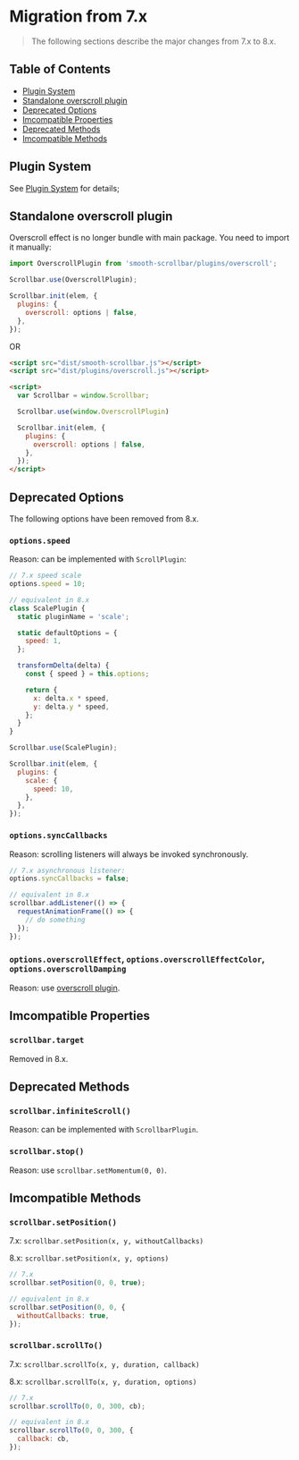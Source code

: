 # Migration from 7.x

> The following sections describe the major changes from 7.x to 8.x.

## Table of Contents

* [Plugin System](#plugin-system)
* [Standalone overscroll plugin](#standalone-overscroll-plugin)
* [Deprecated Options](#deprecated-options)
* [Imcompatible Properties](#imcompatible-properties)
* [Deprecated Methods](#deprecated-methods)
* [Imcompatible Methods](#imcompatible-methods)

## Plugin System

See [Plugin System](plugin.md) for details;

## Standalone overscroll plugin

Overscroll effect is no longer bundle with main package. You need to import it manually:

```js
import OverscrollPlugin from 'smooth-scrollbar/plugins/overscroll';

Scrollbar.use(OverscrollPlugin);

Scrollbar.init(elem, {
  plugins: {
    overscroll: options | false,
  },
});
```

OR

```html
<script src="dist/smooth-scrollbar.js"></script>
<script src="dist/plugins/overscroll.js"></script>

<script>
  var Scrollbar = window.Scrollbar;

  Scrollbar.use(window.OverscrollPlugin)

  Scrollbar.init(elem, {
    plugins: {
      overscroll: options | false,
    },
  });
</script>
```

## Deprecated Options

The following options have been removed from 8.x.

### `options.speed`

Reason: can be implemented with `ScrollPlugin`:

```js
// 7.x speed scale
options.speed = 10;

// equivalent in 8.x
class ScalePlugin {
  static pluginName = 'scale';

  static defaultOptions = {
    speed: 1,
  };

  transformDelta(delta) {
    const { speed } = this.options;

    return {
      x: delta.x * speed,
      y: delta.y * speed,
    };
  }
}

Scrollbar.use(ScalePlugin);

Scrollbar.init(elem, {
  plugins: {
    scale: {
      speed: 10,
    },
  },
});
```

### `options.syncCallbacks`

Reason: scrolling listeners will always be invoked synchronously.

```js
// 7.x asynchronous listener:
options.syncCallbacks = false;

// equivalent in 8.x
scrollbar.addListener(() => {
  requestAnimationFrame(() => {
    // do something
  });
});
```

### `options.overscrollEffect`, `options.overscrollEffectColor`, `options.overscrollDamping`

Reason: use [overscroll plugin](overscroll.md).

## Imcompatible Properties

### `scrollbar.target`

Removed in 8.x.

## Deprecated Methods

### `scrollbar.infiniteScroll()`

Reason: can be implemented with `ScrollbarPlugin`.

### `scrollbar.stop()`

Reason: use `scrollbar.setMomentum(0, 0)`.

## Imcompatible Methods

### `scrollbar.setPosition()`

7.x: `scrollbar.setPosition(x, y, withoutCallbacks)`

8.x: `scrollbar.setPosition(x, y, options)`

```js
// 7.x
scrollbar.setPosition(0, 0, true);

// equivalent in 8.x
scrollbar.setPosition(0, 0, {
  withoutCallbacks: true,
});
```

### `scrollbar.scrollTo()`

7.x: `scrollbar.scrollTo(x, y, duration, callback)`

8.x: `scrollbar.scrollTo(x, y, duration, options)`

```js
// 7.x
scrollbar.scrollTo(0, 0, 300, cb);

// equivalent in 8.x
scrollbar.scrollTo(0, 0, 300, {
  callback: cb,
});
```
